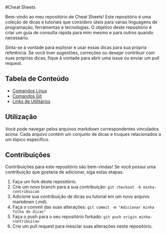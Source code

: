 #Cheat Sheets

Bem-vindo ao meu repositório de Cheat Sheets! Este repositório é uma coleção de dicas e tutoriais que considero úteis para várias linguagens de programação, ferramentas e tecnologias. O objetivo deste repositório é criar um guia de consulta rápida para mim mesmo e para outros quando necessário.

Sinta-se à vontade para explorar e usar essas dicas para sua própria referência. Se você tiver sugestões, correções ou desejar contribuir com suas próprias dicas, fique à vontade para abrir uma issue ou enviar um pull request.

## Tabela de Conteúdo

- [Comandos Linux](Linux.md)
- [Comandos Git](Git.md)
- [Links de Utilitários](utils-links.md)

## Utilização

Você pode navegar pelos arquivos markdown correspondentes vinculados acima. Cada arquivo contém um conjunto de dicas e truques relacionados a um tópico específico.

## Contribuições

Contribuições para este repositório são bem-vindas! Se você possui uma contribuição que gostaria de adicionar, siga estas etapas:

1. Faça um fork deste repositório.
2. Crie um novo branch para a sua contribuição: `git checkout -b minha-contribuicao`
3. Adicione sua contribuição de dicas ou tutorial em um novo arquivo markdown (.md).
4. Faça o commit das suas alterações: `git commit -m "Adicionar minha folha de dicas"`
5. Faça o push para o seu repositório forkado: `git push origin minha-contribuicao`
6. Crie um pull request para mesclar suas alterações neste repositório.
